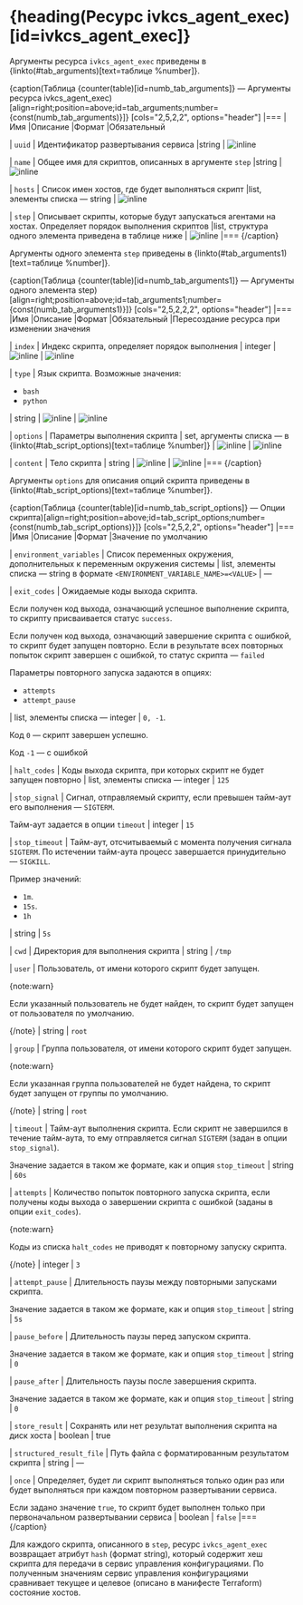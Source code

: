 # {heading(Ресурс ivkcs_agent_exec)[id=ivkcs_agent_exec]}

Аргументы ресурса `ivkcs_agent_exec` приведены в {linkto(#tab_arguments)[text=таблице %number]}.

{caption(Таблица {counter(table)[id=numb_tab_arguments]} — Аргументы ресурса ivkcs_agent_exec)[align=right;position=above;id=tab_arguments;number={const(numb_tab_arguments)}]}
[cols="2,5,2,2", options="header"]
|===
|Имя
|Описание
|Формат
|Обязательный

|
`uuid`
|
Идентификатор развертывания сервиса
|string
| ![](/ru/assets/check.svg "inline")

|
`name`
|
Общее имя для скриптов, описанных в аргументе `step`
|string
| ![](/ru/assets/check.svg "inline")

|
`hosts`
|
Список имен хостов, где будет выполняться скрипт
|list, элементы списка — string
| ![](/ru/assets/check.svg "inline")

|
`step`
|
Описывает скрипты, которые будут запускаться агентами на хостах. Определяет порядок выполнения скриптов
|list, структура одного элемента приведена в таблице ниже
| ![](/ru/assets/check.svg "inline")
|===
{/caption}

Аргументы одного элемента `step` приведены в {linkto(#tab_arguments1)[text=таблице %number]}.

{caption(Таблица {counter(table)[id=numb_tab_arguments1]} — Аргументы одного элемента step)[align=right;position=above;id=tab_arguments1;number={const(numb_tab_arguments1)}]}
[cols="2,5,2,2,2", options="header"]
|===
|Имя
|Описание
|Формат
|Обязательный
|Пересоздание ресурса при изменении значения

|
`index`
|
Индекс скрипта, определяет порядок выполнения
|
integer
| ![](/ru/assets/check.svg "inline")
| ![](/en/assets/no.svg "inline")

|
`type`
|
Язык скрипта. Возможные значения:

* `bash`
* `python`

|
string
| ![](/ru/assets/check.svg "inline")
| ![](/en/assets/no.svg "inline")

|
`options`
|
Параметры выполнения скрипта
|
set, аргументы списка — в {linkto(#tab_script_options)[text=таблице %number]}
| ![](/en/assets/no.svg "inline")
| ![](/ru/assets/check.svg "inline")

|
`content`
|
Тело скрипта
|
string
| ![](/ru/assets/check.svg "inline")
| ![](/ru/assets/check.svg "inline")
|===
{/caption}

Аргументы `options` для описания опций скрипта приведены в {linkto(#tab_script_options)[text=таблице %number]}.

{caption(Таблица {counter(table)[id=numb_tab_script_options]} — Опции скрипта)[align=right;position=above;id=tab_script_options;number={const(numb_tab_script_options)}]}
[cols="2,5,2,2", options="header"]
|===
|Имя
|Описание
|Формат
|Значение по умолчанию

|
`environment_variables`
|
Список переменных окружения, дополнительных к переменным окружения системы
|
list, элементы списка — string в формате `<ENVIRONMENT_VARIABLE_NAME>=<VALUE>`
|
—

|
`exit_codes`
|
Ожидаемые коды выхода скрипта.

Если получен код выхода, означающий успешное выполнение скрипта, то скрипту присваивается статус  `success`.

Если получен код выхода, означающий завершение скрипта с ошибкой, то скрипт будет запущен повторно. Если в результате всех повторных попыток скрипт завершен с ошибкой, то статус скрипта — `failed`

Параметры повторного запуска задаются в опциях:

* `attempts`
* `attempt_pause`

|
list, элементы списка — integer
|
`0, -1`.

Код `0` — скрипт завершен успешно.

Код `-1` — с ошибкой

|
`halt_codes`
|
Коды выхода скрипта, при которых скрипт не будет запущен повторно
|
list, элементы списка — integer
|
`125`

|
`stop_signal`
|
Сигнал, отправляемый скрипту, если превышен тайм-аут его выполнения — `SIGTERM`.

Тайм-аут задается в опции `timeout`
|
integer
|
`15`

|
`stop_timeout`
|
Тайм-аут, отсчитываемый с момента получения сигнала `SIGTERM`. По истечении тайм-аута процесс завершается принудительно — `SIGKILL`.

Пример значений:

* `1m`.
* `15s`.
* `1h`

|
string
|
`5s`

|
`cwd`
|
Директория для выполнения скрипта
|
string
|
`/tmp`

|
`user`
|
Пользователь, от имени которого скрипт будет запущен.

{note:warn}

Если указанный пользователь не будет найден, то скрипт будет запущен от пользователя по умолчанию.

{/note}
|
string
|
`root`

|
`group`
|
Группа пользователя, от имени которого скрипт будет запущен.

{note:warn}

Если указанная группа пользователей не будет найдена, то скрипт будет запущен от группы по умолчанию.

{/note}
|
string
|
`root`

|
`timeout`
|
Тайм-аут выполнения скрипта. Если скрипт не завершился в течение тайм-аута, то ему отправляется сигнал `SIGTERM` (задан в опции `stop_signal`).

Значение задается в таком же формате, как и опция `stop_timeout`
|
string
|
`60s`

|
`attempts`
|
Количество попыток повторного запуска скрипта, если получены коды выхода о завершении скрипта с ошибкой (заданы в опции `exit_codes`).

{note:warn}

Коды из списка `halt_codes` не приводят к повторному запуску скрипта.

{/note}
|
integer
|
`3`

|
`attempt_pause`
|
Длительность паузы между повторными запусками скрипта.

Значение задается в таком же формате, как и опция `stop_timeout`
|
string
|
`5s`

|
`pause_before`
|
Длительность паузы перед запуском скрипта.

Значение задается в таком же формате, как и опция `stop_timeout`
|
string
|
`0`

|
`pause_after`
|
Длительность паузы после завершения скрипта.

Значение задается в таком же формате, как и опция `stop_timeout`
|
string
|
`0`

|
`store_result`
|
Сохранять или нет результат выполнения скрипта на диск хоста
|
boolean
|
true

|
`structured_result_file`
|
Путь файла с форматированным результатом скрипта
|
string
|
—

|
`once`
|
Определяет, будет ли скрипт выполняться только один раз или будет выполняться при каждом повторном развертывании сервиса.

Если задано значение `true`, то скрипт будет выполнен только при первоначальном развертывании сервиса
|
boolean
|
`false`
|===
{/caption}

Для каждого скрипта, описанного в `step`, ресурс `ivkcs_agent_exec` возвращает атрибут `hash` (формат string), который содержит хеш скрипта для передачи в сервис управления конфигурациями. По полученным значениям сервис управления конфигурациями сравнивает текущее и целевое (описано в манифесте Terraform) состояние хостов.